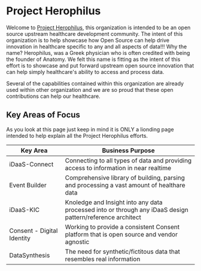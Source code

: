 # Project Herophilus

Welcome to [Project Herophilus](https://en.wikipedia.org/wiki/Herophilos), this organization is intended to be an open source upstream healthcare development community. The intent of this organization is to help showcase how Open Source can help drive innovation in healthcare specific to any and all aspects of data!!! Why the name? Herophilus, was a Greek physician who is often credited with being the founder of Anatomy. We felt this name is fitting as the intent of this effort is to showcase and put forward upstream open source innovation that can help simply healthcare's ability to access and process data.

Several of the capabilities contained within this organization are already used within other organization and we are so proud that these open contributions can help our healthcare.

## Key Areas of Focus
As you look at this page just keep in mind it is ONLY a lionding page intended to help explain all the Project Herophilus efforts.

| Key Area | Business Purpose |
|----------|------------------|
|iDaaS-Connect| Connecting to all types of data and providing access to information in near realtime|
|Event Builder| Comprehensive library of building, parsing and processing a vast amount of healthare data|
|iDaaS-KIC| Knoledge and Insight into any data processed into or through any iDaaS design pattern/reference architect|
|Consent - Digital Identity| Working to provide a consistent Consent platform that is open source and vendor agnostic|
|DataSynthesis| The need for synthetic/fictitous data that resembles real information| 


